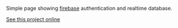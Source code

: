 Simple page showing [firebase](https://firebase.google.com/) authentication and realtime database.

[See this project online](https://merkury32.github.io/firebase-login/)
